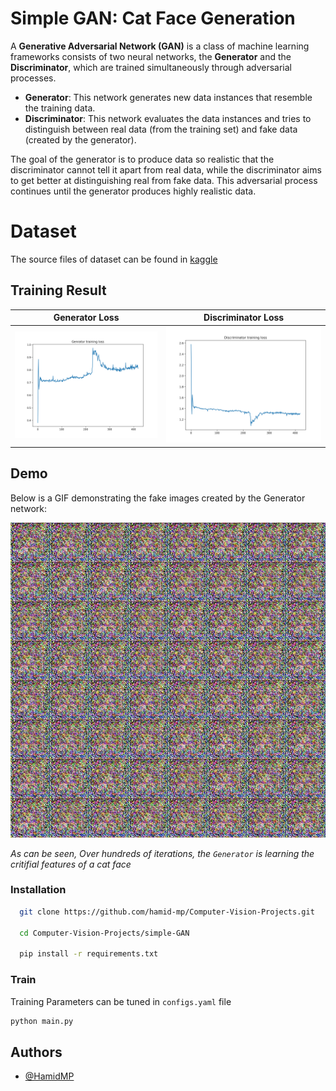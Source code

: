 
# Simple GAN: Cat Face Generation


A **Generative Adversarial Network (GAN)** is a class of machine learning frameworks consists of two neural networks, the **Generator** and the **Discriminator**, which are trained simultaneously through adversarial processes.

- **Generator**: This network generates new data instances that resemble the training data.
- **Discriminator**: This network evaluates the data instances and tries to distinguish between real data (from the training set) and fake data (created by the generator).

The goal of the generator is to produce data so realistic that the discriminator cannot tell it apart from real data, while the discriminator aims to get better at distinguishing real from fake data. This adversarial process continues until the generator produces highly realistic data.

# Dataset
The source files of dataset can be found in [kaggle](https://www.kaggle.com/datasets/spandan2/cats-faces-64x64-for-generative-models)


## Training Result
| Generator Loss      | Discriminator Loss       |
|----------------|----------------|
| ![Generator Loss](./assets/Generator_loss.png)  | ![Discriminator Loss](./assets/Discriminator_loss.png)  |

## Demo

Below is a GIF demonstrating the fake images created by the Generator network:

![Generator Fake Images](./assets/generator_samples.gif)

*As can be seen, Over hundreds of iterations, the `Generator` is learning the critifial features of a cat face*



### Installation

```bash
  git clone https://github.com/hamid-mp/Computer-Vision-Projects.git
  
  cd Computer-Vision-Projects/simple-GAN
  
  pip install -r requirements.txt
```
### Train
Training Parameters can be tuned in `configs.yaml` file
```bash
python main.py
```

## Authors

- [@HamidMP](https://github.com/hamid-mp)

